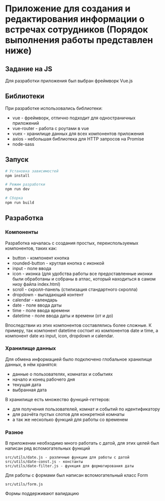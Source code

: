 # Приложение для создания и редактирования информации о встречах сотрудников (Порядок выполнения работы представлен ниже)

## Задание на JS

Для разработки приложения был выбран фреймворк Vue.js

## Библиотеки

При разработке использовались библиотеки:
* vue - фреймворк, отлично подходит для одностраничных приложений
* vue-router - работа с роутами в vue
* vuex - хранилище данных для всех компонентов приложения
* axios - небольшая библиотека для HTTP запросов на Promise
* node-sass

## Запуск

``` bash
# Установка зависимостей
npm install

# Режим разработки
npm run dev

# Сборка
npm run build
```

## Разработка

### Компоненты

Разработка началась с создания простых, переиспользуемых компонентов, таких как:
* button - компонент кнопка
* rounded-button - круглая кнопка с иконкой
* input - поле ввода
* icon - иконка (для удобства работы все предоставленные иконки были обработаны и собраны в атлас, который находиться в самом низу файла index.html)
* scroll - скролл-панель (стилизация стандартного скролла)
* dropdown - выпадающий контент
* calendar - календарь
* date - поле ввода даты
* time - поле ввода времени
* datetime - поле ввода даты и времени (от и до)

Впоследствии из этих компонентов составлялись более сложные.
К примеру, так компонент datetime состоит из компонентов date и time, а компонент date из input, icon, dropdown и calendar.

### Хранилище данных

Для обмена информацией было подключено глобальное хранилище данных, в нём хранятся:
* данные о пользователях, комнатах и событиях
* начало и конец рабочего дня
* текущая дата
* выбранная дата

В хранилище есть множество функций-геттеров:
* для получения пользователей, комнат и событий по идентификатору
* для разчёта пустых слотов для конкретной комнаты
* а так же несколько функций для работы со временем

### Разное

В приложении необходимо много работать с датой, для этих целей был написан ряд вспомогательных функций
```
src/utils/date.js - различные функции для работы с датой
src/utils/date-const.js - константы
src/utils/date-filter.js - функция для форматирования даты
```

Для работы с формами был написан вспомогательный класс Form
```
src/utils/form.js
```
Формы поддерживают валидацию

